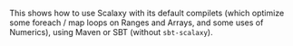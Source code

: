 This shows how to use Scalaxy with its default compilets (which optimize some foreach / map loops on Ranges and Arrays, and some uses of Numerics), using Maven or SBT (without `sbt-scalaxy`).
